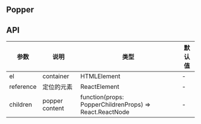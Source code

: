 ## Popper

## API

| 参数 | 说明 | 类型 | 默认值 |
| --- | --- | --- | --- |
| el | container | HTMLElement | - |
| reference | 定位的元素 | ReactElement | - |
| children | popper content | function(props: PopperChildrenProps) => React.ReactNode | - |
